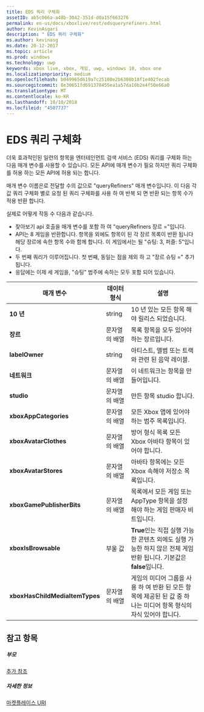 ```yaml
---
title: EDS 쿼리 구체화
assetID: ab5c066a-a48b-3042-351d-d0a15f663276
permalink: en-us/docs/xboxlive/rest/edsqueryrefiners.html
author: KevinAsgari
description: " EDS 쿼리 구체화"
ms.author: kevinasg
ms.date: 20-12-2017
ms.topic: article
ms.prod: windows
ms.technology: uwp
keywords: xbox live, xbox, 게임, uwp, windows 10, xbox one
ms.localizationpriority: medium
ms.openlocfilehash: b049965d619a7c25108e2b6308b18f1e402fecab
ms.sourcegitcommit: 8e30651fd691378455ea1a57da10b2e4f50e66a0
ms.translationtype: MT
ms.contentlocale: ko-KR
ms.lasthandoff: 10/10/2018
ms.locfileid: "4507737"
---
```

# <a name="eds-query-refiners"></a>EDS 쿼리 구체화
 
<a id="ID4EO"></a>

  
 
더욱 효과적인된 일련의 항목을 엔터테인먼트 검색 서비스 (EDS) 쿼리를 구체화 하는 다음 매개 변수를 사용할 수 있습니다. 모든 API에 매개 변수가 필요 하지만 쿼리 구체화를 허용 하는 모든 API에 허용 되는 합니다.
 
매개 변수 이름은로 전달할 수의 값으로 "queryRefiners" 매개 변수입니다. 이 다음 각 값 쿼리 구체화 별로 요청 된 쿼리 구체화를 사용 하 여 반복 되 면 반환 되는 항목 수가 적용 반환 합니다.
 
실제로 어떻게 작동 수 다음과 같습니다.
 
   * 찾아보기 api 호출을 매개 변수를 포함 하 여 "queryRefiners 장르 ="입니다.
   * API는 8 게임을 반환합니다. 항목을 외에도 항목이 된 각 장르 목록이 반환 됩니다 해당 장르에 속한 항목 수와 함께 합니다. 이 게임에서는 될 "슈팅: 3, 퍼즐: 5"입니다.
   * 두 번째 쿼리가 이루어집니다. 첫 번째, 동일는 점을 제외 하 고 "장르 슈팅 =" 추가 됩니다.
   * 응답에는 이제 세 게임을, "슈팅" 범주에 속하는 모두 포함 되어 있습니다.
  
| 매개 변수| 데이터 형식| 설명| 
| --- | --- | --- | 
| <b>10 년</b>| string| 10 년 있는 모든 항목 해야 릴리스 되었습니다.| 
| <b>장르</b>| 문자열의 배열| 목록 항목을 모두 있어야 하는 장르입니다.| 
| <b>labelOwner</b>| string| 아티스트, 앨범 또는 트랙와 관련 된 음악 레이블.| 
| <b>네트워크</b>| 문자열의 배열| 이 네트워크는 항목을 만들어입니다.| 
| <b>studio</b>| 문자열의 배열| 만든 항목 studio 합니다.| 
| <b>xboxAppCategories</b>| 문자열의 배열| 모든 Xbox 앱에 있어야 하는 범주 목록입니다.| 
| <b>xboxAvatarClothes</b>| 문자열의 배열| 방어 형식 목록 모든 Xbox 아바타 항목이 있어야 합니다.| 
| <b>xboxAvatarStores</b>| 문자열의 배열| 아바타 항목에는 모든 Xbox 속해야 저장소 목록입니다.| 
| <b>xboxGamePublisherBits</b>| 문자열의 배열| 목록에서 모든 게임 또는 AppType 항목을 설정 해야 하는 게임 판매자 비트입니다.| 
| <b>xboxIsBrowsable</b>| 부울 값| <b>True</b>인는 직접 실행 가능한 콘텐츠 외에도 실행 가능한 하지 않은 전체 게임 반환 됩니다. 기본값은 <b>false</b>입니다.| 
| <b>xboxHasChildMediaItemTypes</b>| 문자열의 배열| 게임의 미디어 그룹을 사용 하 여 반환 된 모든 항목에 제공된 된 값 중 하나는 미디어 항목 형식의 자식 있어야 합니다.| 
  
<a id="ID4EEF"></a>

 
## <a name="see-also"></a>참고 항목
 
<a id="ID4EGF"></a>

 
##### <a name="parent"></a>부모  

[추가 참조](atoc-xboxlivews-reference-additional.md)

  
<a id="ID4ESF"></a>

 
##### <a name="further-information"></a>자세한 정보 

[마켓플레이스 URI](../uri/marketplace/atoc-reference-marketplace.md)

   